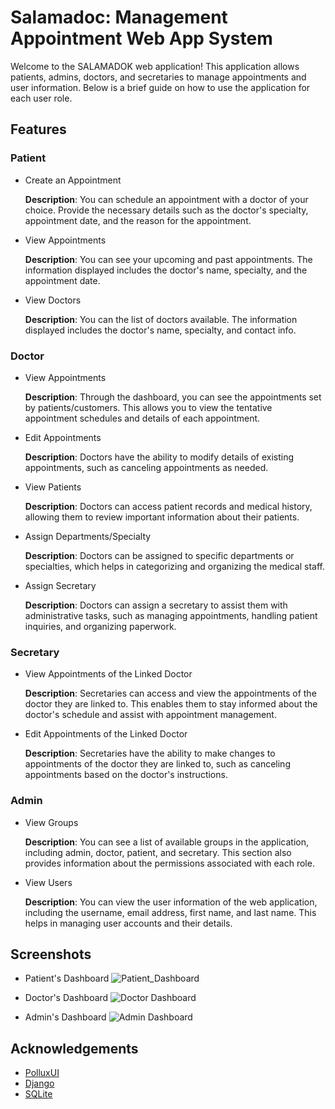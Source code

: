 
# Salamadoc: Management Appointment Web App System

Welcome to the SALAMADOK web application! This application allows patients, admins, doctors, and secretaries to manage appointments and user information. Below is a brief guide on how to use the application for each user role.


## Features

### Patient
- Create an Appointment

    **Description**: You can schedule an appointment with a doctor of your choice. Provide the necessary details such as the doctor's specialty, appointment date, and the reason for the appointment.

- View Appointments

    **Description**: You can see your upcoming and past appointments. The information displayed includes the doctor's name, specialty, and the appointment date.

- View Doctors

    **Description**: You can the list of doctors available. The information displayed includes the doctor's name, specialty, and contact info.

### Doctor
- View Appointments

    **Description**: Through the dashboard, you can see the appointments set by patients/customers. This allows you to view the tentative appointment schedules and details of each appointment.

- Edit Appointments

    **Description**: Doctors have the ability to modify details of existing appointments, such as canceling appointments as needed.

- View Patients

    **Description**: Doctors can access patient records and medical history, allowing them to review important information about their patients.


- Assign Departments/Specialty

    **Description**: Doctors can be assigned to specific departments or specialties, which helps in categorizing and organizing the medical staff.

- Assign Secretary

    **Description**: Doctors can assign a secretary to assist them with administrative tasks, such as managing appointments, handling patient inquiries, and organizing paperwork.

### Secretary

- View Appointments of the Linked Doctor

    **Description**: Secretaries can access and view the appointments of the doctor they are linked to. This enables them to stay informed about the doctor's schedule and assist with appointment management.

- Edit Appointments of the Linked Doctor

    **Description**: Secretaries have the ability to make changes to appointments of the doctor they are linked to, such as canceling appointments based on the doctor's instructions.

### Admin
- View Groups

    **Description**: You can see a list of available groups in the application, including admin, doctor, patient, and secretary. This section also provides information about the permissions associated with each role.

- View Users

    **Description**: You can view the user information of the web application, including the username, email address, first name, and last name. This helps in managing user accounts and their details.
    

## Screenshots

- Patient's Dashboard
    ![Patient_Dashboard](https://github.com/2202-XU-CSCC22A/groupB/assets/124771373/a46118f0-1f3d-4994-be96-369a58f55cfe)

- Doctor's Dashboard
    ![Doctor Dashboard](https://via.placeholder.com/468x300?text=App+Screenshot+Here)

- Admin's Dashboard
    ![Admin Dashboard](https://via.placeholder.com/468x300?text=App+Screenshot+Here)


## Acknowledgements

 - [PolluxUI](https://github.com/BootstrapDash/polluxui-free-admin-template)
 - [Django](https://www.djangoproject.com/)
 - [SQLite](https://www.sqlite.org/index.html)

